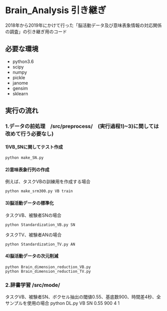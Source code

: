 # Brain_Analysis 引き継ぎ

2018年から2019年にかけて行った「脳活動データ及び意味表象情報の対応関係の調査」の引き継ぎ用のコード

## 必要な環境
* python3.6
* scipy
* numpy
* pickle
* janome
* gensim
* sklearn

## 実行の流れ
### 1.データの前処理　/src/preprocess/　(実行過程1)~3)に関しては改めて行う必要なし)
#### 1)VB_SNに関してテスト作成
    python make_SN.py
    
#### 2)意味表象行列の作成
例えば、タスクVBの訓練用を作成する場合

    python make_srm300.py VB train
    
#### 3)脳活動データの標準化
タスクVB、被験者SNの場合
    
    python Standardization_VB.py SN
    
タスクTV、被験者ANの場合

    python Standardization_TV.py AN
    
#### 4)脳活動データの次元削減
    python Brain_dimension_reduction_VB.py
    python Brain_dimension_reduction_TV.py
    
### 2.辞書学習 /src/mode/
タスクVB、被験者SN、ボクセル抽出の閾値0.55、基底数900、時間差4秒、全サンプルを使用の場合
    python DL.py VB SN 0.55 900 4 1

